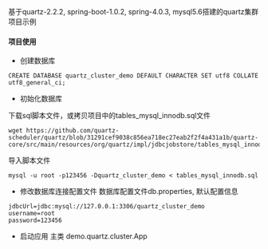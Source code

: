 基于quartz-2.2.2, spring-boot-1.0.2,  spring-4.0.3, mysql5.6搭建的quartz集群项目示例

#### 项目使用

- 创建数据库
```
CREATE DATABASE quartz_cluster_demo DEFAULT CHARACTER SET utf8 COLLATE utf8_general_ci;
```

- 初始化数据库

下载sql脚本文件，或拷贝项目中的tables_mysql_innodb.sql文件
```
wget https://github.com/quartz-scheduler/quartz/blob/31291cef9038c856ea718ec27eab2f2f4a431a1b/quartz-core/src/main/resources/org/quartz/impl/jdbcjobstore/tables_mysql_innodb.sql
```

导入脚本文件
```
mysql -u root -p123456 -Dquartz_cluster_demo < tables_mysql_innodb.sql
```

- 修改数据库连接配置文件
数据库配置文件db.properties, 默认配置信息
```
jdbcUrl=jdbc:mysql://127.0.0.1:3306/quartz_cluster_demo
username=root
password=123456
```

- 启动应用
主类 demo.quartz.cluster.App

